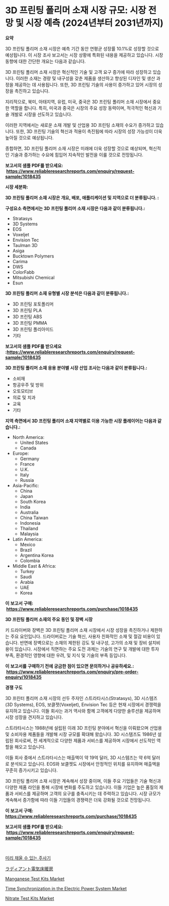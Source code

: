 <p><h1>3D 프린팅 폴리머 소재 시장 규모: 시장 전망 및 시장 예측 (2024년부터 2031년까지)</h1></p><p><strong>요약</strong></p>
<p><p>3D 프린팅 폴리머 소재 시장은 예측 기간 동안 연평균 성장률 10.1%로 성장할 것으로 예상됩니다. 이 시장 조사 보고서는 시장 상황에 특화된 내용을 제공하고 있습니다. 시장 동향에 대한 간단한 개요는 다음과 같습니다.</p><p>3D 프린팅 폴리머 소재 시장은 혁신적인 기술 및 고객 요구 증가에 따라 성장하고 있습니다. 이러한 소재는 경량 및 내구성을 갖춘 제품을 생산하고 향상된 디자인 및 생산 과정을 제공하는 데 사용됩니다. 또한, 3D 프린팅 기술의 사용이 증가하고 있어 시장의 성장을 촉진하고 있습니다.</p><p>지리적으로, 북미, 아태지역, 유럽, 미국, 중국은 3D 프린팅 폴리머 소재 시장에서 중요한 역할을 합니다. 특히, 미국과 중국은 시장의 주요 성장 동력이며, 적극적인 혁신과 기술 개발로 시장을 선도하고 있습니다.</p><p>이러한 지역에서는 새로운 소재 개발 및 산업용 3D 프린팅 소재의 수요가 증가하고 있습니다. 또한, 3D 프린팅 기술의 혁신과 적용이 촉진됨에 따라 시장의 성장 가능성이 더욱 높아질 것으로 예상됩니다.</p><p>종합하면, 3D 프린팅 폴리머 소재 시장은 미래에 더욱 성장할 것으로 예상되며, 혁신적인 기술과 증가하는 수요에 힘입어 지속적인 발전을 이룰 것으로 전망됩니다.</p></p>
<p><strong>보고서의 샘플 PDF를 받으세요: &nbsp;<a href="https://www.reliableresearchreports.com/enquiry/request-sample/1018435">https://www.reliableresearchreports.com/enquiry/request-sample/1018435</a></strong></p>
<p><strong>시장 세분화:</strong></p>
<p><strong> 3D 프린팅 폴리머 소재 시장은 개요, 배포, 애플리케이션 및 지역으로 더 분류됩니다. :</strong></p>
<p><strong>구성요소 측면에서는 3D 프린팅 폴리머 소재 시장은 다음과 같이 분류됩니다.:</strong></p>
<p><ul><li>Stratasys</li><li>3D Systems</li><li>EOS</li><li>Voxeljet</li><li>Envision Tec</li><li>Taulman 3D</li><li>Asiga</li><li>Bucktown Polymers</li><li>Carima</li><li>DWS</li><li>ColorFabb</li><li>Mitsubishi Chemical</li><li>Esun</li></ul></p>
<p><strong> 3D 프린팅 폴리머 소재 유형별 시장 분석은 다음과 같이 분류됩니다.:</strong></p>
<p><ul><li>3D 프린팅 포토폴리머</li><li>3D 프린팅 PLA</li><li>3D 프린팅 ABS</li><li>3D 프린팅 PMMA</li><li>3D 프린팅 폴리아미드</li><li>기타</li></ul></p>
<p><strong>보고서의 샘플 PDF를 받으세요 :<a href="https://www.reliableresearchreports.com/enquiry/request-sample/1018435">https://www.reliableresearchreports.com/enquiry/request-sample/1018435</a></strong></p>
<p><strong> 3D 프린팅 폴리머 소재 응용 분야별 시장 산업 조사는 다음과 같이 분류됩니다.:</strong></p>
<p><ul><li>소비재</li><li>항공우주 및 방위</li><li>오토모티브</li><li>의료 및 치과</li><li>교육</li><li>기타</li></ul></p>
<p><strong>지역 측면에서 3D 프린팅 폴리머 소재 지역별로 이용 가능한 시장 플레이어는 다음과 같습니다.:</strong></p>
<p><ul>
    <li>
        North America:
        <ul>
            <li>United States</li>
            <li>Canada</li>
        </ul>
    </li>
    <li>
        Europe:
        <ul>
            <li>Germany</li>
            <li>France</li>
            <li>U.K.</li>
            <li>Italy</li>
            <li>Russia</li>
        </ul>
    </li>
    <li>
        Asia-Pacific:
        <ul>
            <li>China</li>
            <li>Japan</li>
            <li>South Korea</li>
            <li>India</li>
            <li>Australia</li>
            <li>China Taiwan</li>
            <li>Indonesia</li>
            <li>Thailand</li>
            <li>Malaysia</li>
        </ul>
    </li>
    <li>
        Latin America:
        <ul>
            <li>Mexico</li>
            <li>Brazil</li>
            <li>Argentina Korea</li>
            <li>Colombia</li>
        </ul>
    </li>
    <li>
        Middle East & Africa:
        <ul>
            <li>Turkey</li>
            <li>Saudi</li>
            <li>Arabia</li>
            <li>UAE</li>
            <li>Korea</li>
        </ul>
    </li>
    </ul></p>
<p><strong>이 보고서 구매: &nbsp;<a href="https://www.reliableresearchreports.com/purchase/1018435">https://www.reliableresearchreports.com/purchase/1018435</a></strong></p>
<p><strong>3D 프린팅 폴리머 소재의 주요 동인 및 장벽 시장</strong></p>
<p><p>키 드라이버와 장벽은 3D 프린팅 폴리머 소재 시장에서 시장 성장을 촉진하거나 제한하는 주요 요인입니다. 드라이버로는 기술 혁신, 사용자 친화적인 소재 및 절감 비용이 있습니다. 반면에 장벽으로는 소재의 제한된 강도 및 내구성, 고가의 소재 및 장비 설치비용이 있습니다. 시장에서 직면하는 주요 도전 과제는 기술의 연구 및 개발에 대한 투자 부족, 환경적인 영향에 대한 우려, 및 지식 및 기술의 부족 등입니다.</p></p>
<p><strong>이 보고서를 구매하기 전에 궁금한 점이 있으면 문의하거나 공유하세요.: &nbsp;<a href="https://www.reliableresearchreports.com/enquiry/pre-order-enquiry/1018435">https://www.reliableresearchreports.com/enquiry/pre-order-enquiry/1018435</a></strong></p>
<p><strong>경쟁 구도</strong></p>
<p><p>3D 프린터 폴리머 소재 시장의 선두 주자인 스트라타시스(Stratasys), 3D 시스템즈(3D Systems), EOS, 보클젯(Voxeljet), Envision Tec 등은 현재 시장에서 경쟁력을 유지하고 있습니다. 이들 회사는 과거 역사와 함께 고객에게 다양한 솔루션을 제공하며 시장 성장을 견지하고 있습니다.</p><p>스트라타시스는 1988년에 설립된 이래 3D 프린팅 분야에서 혁신을 이뤄왔으며 산업용 및 소비자용 제품들을 개발해 시장 규모를 확대해 왔습니다. 3D 시스템즈도 1986년 설립된 회사로써, 전 세계적으로 다양한 제품과 서비스를 제공하며 시장에서 선도적인 역할을 해오고 있습니다.</p><p>이들 회사 중에서 스트라타시스는 매출액이 약 19억 달러, 3D 시스템즈는 약 6억 달러로 분석되고 있습니다. EOS와 보클젯도 시장에서 안정적인 위치를 유지하며 매출액을 꾸준히 증가시키고 있습니다.</p><p>3D 프린팅 폴리머 소재 시장은 계속해서 성장 중이며, 이들 주요 기업들은 기술 혁신과 다양한 제품 라인을 통해 시장에 변화를 주도하고 있습니다. 이들 기업은 높은 품질의 제품과 서비스를 제공하며 고객의 요구를 충족시키는 데 주력하고 있습니다. 시장 규모가 계속해서 증가함에 따라 이들 기업들의 경쟁력은 더욱 강화될 것으로 전망됩니다.</p></p>
<p><strong>이 보고서 구매: &nbsp; <a href="https://www.reliableresearchreports.com/purchase/1018435">https://www.reliableresearchreports.com/purchase/1018435</a></strong></p>
<p><strong>보고서의 샘플 PDF를 받으세요: &nbsp;<a href="https://www.reliableresearchreports.com/enquiry/request-sample/1018435">https://www.reliableresearchreports.com/enquiry/request-sample/1018435</a></strong><strong></strong></p>
<p>&nbsp;</p>
<p><p><a href="https://medium.com/@cute_priencsss/%ED%94%84%EB%A6%AC%ED%95%84%EB%9F%AC%EB%B8%94-%EC%A3%BC%EC%82%AC%EA%B8%B0-%EC%8B%9C%EC%9E%A5-%EC%84%B1%EA%B3%B5%EC%A0%81%EC%9D%B8-%EB%B9%84%EC%A6%88%EB%8B%88%EC%8A%A4-%EC%A0%84%EB%9E%B5%EC%9D%98-%EC%97%B4%EC%87%A0-2031%EB%85%84%EA%B9%8C%EC%A7%80%EC%9D%98-%EC%98%88%EC%B8%A1-d5859a826816">미리 채울 수 있는 주사기</a></p><p><a href="https://medium.com/@kaydenjohns1964/%E6%94%BE%E5%B0%84%E6%80%A7%E9%9B%BB%E6%B0%97%E5%BA%8A%E6%9A%96%E6%88%BF%E5%B8%82%E5%A0%B4%E8%AA%BF%E6%9F%BB%E3%83%AC%E3%83%9D%E3%83%BC%E3%83%88-%E3%81%9D%E3%81%AE%E6%AD%B4%E5%8F%B2%E3%81%A82024%E5%B9%B4%E3%81%8B%E3%82%892031%E5%B9%B4%E3%81%BE%E3%81%A7%E3%81%AE%E4%BA%88%E6%B8%AC-e4bb0eeb34dd">ラディアント電気床暖房</a></p><p><a href="https://issuu.com/reportprime-2/docs/manganese-test-kits-market-size-2030.pptx">Manganese Test Kits Market</a></p><p><a href="https://view.publitas.com/reportprime-1/global-time-synchronization-in-the-electric-power-system-market-size-and-market-trends-insights-and-projections-from-2024-to-2031/">Time Synchronization in the Electric Power System Market</a></p><p><a href="https://issuu.com/reportprime-2/docs/nitrate-test-kits-market-size-2030.pptx">Nitrate Test Kits Market</a></p></p>